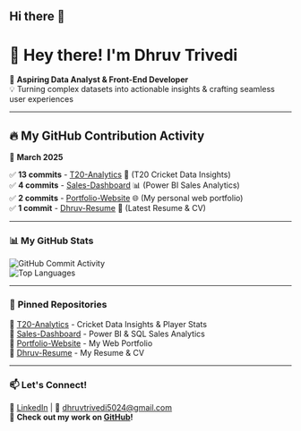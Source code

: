 ## Hi there 👋

<!--
**dhruv0524/dhruv0524** is a ✨ _special_ ✨ repository because its `README.md` (this file) appears on your GitHub profile.

Here are some ideas to get you started:

- 🔭 I’m currently working on ...
- 🌱 I’m currently learning ...
- 👯 I’m looking to collaborate on ...
- 🤔 I’m looking for help with ...
- 💬 Ask me about ...
- 📫 How to reach me: ...
- 😄 Pronouns: ...
- ⚡ Fun fact: ...
-->
<!--
# 👋 Hey there! I'm Dhruv Trivedi  

🚀 **Aspiring Data Analyst & Front-End Developer**  
💡 Turning complex datasets into actionable insights & crafting seamless user experiences  

## 🛠️ About Me  
I'm a **Computer Science and Engineering** student at **VIT Bhopal** with a passion for **Data Analytics** and **Web Development**. Whether it's optimizing datasets for business insights or designing intuitive web interfaces, I love creating impactful solutions.  

🔹 **Data Enthusiast**: Experienced in **Power BI, Tableau, SQL, Python, and Excel**  
🔹 **Front-End Developer**: Skilled in **React.js, JavaScript, HTML, CSS, Bootstrap**  
🔹 **Problem Solver**: Passionate about analytical thinking & innovative solutions  

## 🔥 Experience  
💼 **Data Analytics Intern @ Bottle Software Solution LLP**  
- Developed a Power BI dashboard reducing data analysis time by **20%**  
- Transformed complex data into meaningful insights for strategic decision-making  

💻 **Front-End Developer @ Octet Pharmachem Pvt. Ltd.**  
- Led the development of the company website with **responsive UI/UX**  
- Optimized web performance & collaborated with a team of developers  

## 🌟 Projects  
📊 **Sales Management Dashboard** (SQL, Power BI, Excel)  
🏏 **T20 World Cup Cricket Analytics** (Python, Web Scraping, Power BI)  
🦺 **HelmEye – AI-Based Helmet Detection System** (YOLOv8, OpenCV, Streamlit)  

## 📌 Co-Curricular  
🎭 **Event Manager @ AdVITya 2024** (Led a 1000+ attendee event, boosting participation)  
⚽ **Sports Enthusiast** (Volleyball & Football Player)  

📫 Let's Connect!  
🔗 [LinkedIn](https://www.linkedin.com/in/dhruv-trivedi-42b084271/) | 📧 dhruvtrivedi5024@gmail.com  

🚀 **Check out my work on [GitHub](https://github.com/dhruv0524)!**  
-->
# 👋 Hey there! I'm Dhruv Trivedi  

🚀 **Aspiring Data Analyst & Front-End Developer**  
💡 Turning complex datasets into actionable insights & crafting seamless user experiences  

---

## 🔥 My GitHub Contribution Activity  

📅 **March 2025**  

✅ **13 commits** - [T20-Analytics](https://github.com/dhruv0524/T20-World-Cup-Cricket-Data-Analytics) 🏏 (T20 Cricket Data Insights)  
✅ **4 commits** - [Sales-Dashboard](https://github.com/dhruv0524/Sales-Management-Data-Analytics) 📊 (Power BI Sales Analytics)  
✅ **2 commits** - [Portfolio-Website](https://github.com/dhruv0524/dhruv0524) 🌐 (My personal web portfolio)  
✅ **1 commit** - [Dhruv-Resume](https://github.com/dhruv0524/resume) 📄 (Latest Resume & CV)  

---

### **📊 My GitHub Stats**
![GitHub Commit Activity](https://github-readme-streak-stats.herokuapp.com/?user=dhruv0524&theme=react)  
![Top Languages](https://github-readme-stats.vercel.app/api/top-langs/?username=dhruv0524&layout=compact&theme=react)  

---

### 📌 **Pinned Repositories**
🔹 [T20-Analytics](https://github.com/dhruv0524/T20-World-Cup-Cricket-Data-Analytics) - Cricket Data Insights & Player Stats  
🔹 [Sales-Dashboard](https://github.com/dhruv0524/Sales-Management-Data-Analytics) - Power BI & SQL Sales Analytics  
🔹 [Portfolio-Website](https://github.com/dhruv0524/dhruv0524) - My Web Portfolio  
🔹 [Dhruv-Resume](https://github.com/dhruv0524/resume) - My Resume & CV  

---

### 📫 Let's Connect!  
🔗 [LinkedIn](https://www.linkedin.com/in/dhruv-trivedi-42b084271/) | 📧 dhruvtrivedi5024@gmail.com  
🚀 **Check out my work on [GitHub](https://github.com/dhruv0524)!**  

